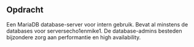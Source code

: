 
## Opdracht 
Een MariaDB database-server voor intern gebruik. Bevat al minstens de databases voor serversecho1enmike1. De database-admins besteden bijzondere zorg aan performantie en high availability.

